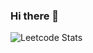 ### Hi there 👋


![Leetcode Stats](https://leetcard.jacoblin.cool/kovteba?ext=activity)

<!--
![Leetcode Stats](https://leetcard.jacoblin.cool/kovteba)
**kovteba/kovteba** is a ✨ _special_ ✨ repository because its `README.md` (this file) appears on your GitHub profile.

Here are some ideas to get you started:

- 🔭 I’m currently working on ...
- 🌱 I’m currently learning ...
- 👯 I’m looking to collaborate on ...
- 🤔 I’m looking for help with ...
- 💬 Ask me about ...
- 📫 How to reach me: ...
- 😄 Pronouns: ...
- ⚡ Fun fact: ...
-->

